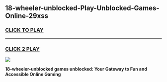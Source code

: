 
## 18-wheeler-unblocked-Play-Unblocked-Games-Online-29xss
<h3>
<a href="https://premium76.site?title=18-wheeler-unblocked&ref=25A">CLICK TO PLAY</a></h3>
<hr>

<h3>
<a href="https://premium76.site?title=18-wheeler-unblocked&ref=25A">CLICK 2 PLAY</a>
  
</h3>

<a href="https://premium76.site?title=18-wheeler-unblocked&ref=25A"><img src="https://clearcache.store/games.png"></a>


**18-wheeler-unblocked games unblocked: Your Gateway to Fun and Accessible Online Gaming**
